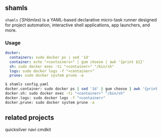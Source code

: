 ## shamls

`shamls` (_ˈSHāmləs_) is a YAML-based declarative micro-task runner designed for project automation, interactive shell applications, app launchers, and more.

### Usage

```yaml
docker:
  containers: sudo docker ps | sed '1d'
  container: echo "<containers>" | gum choose | awk '{print $1}'
  sh: sudo docker exec -ti "<container>" "/bin/sh"
  logs: sudo docker logs -f "<container>"
  prune: sudo docker system prune -a
```

```bash
$ shamls config.yaml
docker.container: sudo docker ps | sed '1d' | gum choose | awk '{print $1}'
docker.sh: sudo docker exec -ti "<container>" "/bin/sh"
docker.logs: sudo docker logs -f "<container>"
docker.prune: sudo docker system prune -a
```

## related projects

quicksilver
navi
cmdkit
